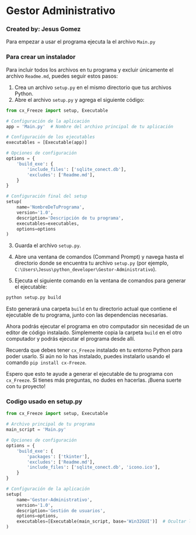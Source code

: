 # Gestor Administrativo
### Created by: Jesus Gomez
Para empezar a usar el programa ejecuta la el archivo ```Main.py```

### Para crear un instalador 
Para incluir todos los archivos en tu programa y excluir únicamente el archivo `Readme.md`, puedes seguir estos pasos:

1. Crea un archivo `setup.py` en el mismo directorio que tus archivos Python.
2. Abre el archivo `setup.py` y agrega el siguiente código:

```python
from cx_Freeze import setup, Executable

# Configuración de la aplicación
app = 'Main.py'  # Nombre del archivo principal de tu aplicación

# Configuración de los ejecutables
executables = [Executable(app)]

# Opciones de configuración
options = {
    'build_exe': {
        'include_files': ['sqlite_conect.db'],
        'excludes': ['Readme.md'],
    }
}

# Configuración final del setup
setup(
    name='NombreDeTuPrograma',
    version='1.0',
    description='Descripción de tu programa',
    executables=executables,
    options=options
)
```

3. Guarda el archivo `setup.py`.

4. Abre una ventana de comandos (Command Prompt) y navega hasta el directorio donde se encuentra tu archivo `setup.py` (por ejemplo, `C:\Users\Jesus\python_developer\Gestor-Administrativo`).

5. Ejecuta el siguiente comando en la ventana de comandos para generar el ejecutable:

```bash
python setup.py build
```

Esto generará una carpeta `build` en tu directorio actual que contiene el ejecutable de tu programa, junto con las dependencias necesarias.

Ahora podrás ejecutar el programa en otro computador sin necesidad de un editor de código instalado. Simplemente copia la carpeta `build` en el otro computador y podrás ejecutar el programa desde allí.

Recuerda que debes tener `cx_Freeze` instalado en tu entorno Python para poder usarlo. Si aún no lo has instalado, puedes instalarlo usando el comando `pip install cx-Freeze`.

Espero que esto te ayude a generar el ejecutable de tu programa con `cx_Freeze`. Si tienes más preguntas, no dudes en hacerlas. ¡Buena suerte con tu proyecto!


### Codigo usado en setup.py
```python
from cx_Freeze import setup, Executable

# Archivo principal de tu programa
main_script = 'Main.py'

# Opciones de configuración
options = {
    'build_exe': {
        'packages': ['tkinter'],
        'excludes': ['Readme.md'],
        'include_files': ['sqlite_conect.db', 'icono.ico'],
    }
}

# Configuración de la aplicación
setup(
    name='Gestor-Administrativo',
    version='1.0',
    description='Gestión de usuarios',
    options=options,
    executables=[Executable(main_script, base='Win32GUI')]  # Ocultar la ventana de la terminal
)

```
